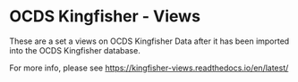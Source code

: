 # OCDS Kingfisher - Views

These are a set a views on OCDS Kingfisher Data after it has been imported into the OCDS Kingfisher database.

For more info, please see https://kingfisher-views.readthedocs.io/en/latest/

